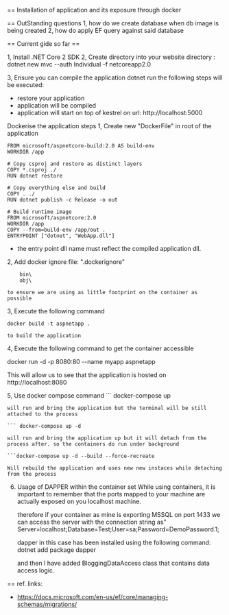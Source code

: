 == Installation of application and its exposure through docker

== OutStanding questions
1, how do we create database when db image is being created
2, how do apply EF query against said database


== Current gide so far ==


1, Install .NET Core 2 SDK
2, Create directory into your website directory
   : dotnet new mvc --auth Individual -f netcoreapp2.0

3, Ensure you can compile the application
    dotnet run
   the following steps will be executed:
   - restore your application
   - application will be compiled
   - application will start on top of kestrel on url: http://localhost:5000

Dockerise the application steps
1, Create new "DockerFile" in root of the application

    FROM microsoft/aspnetcore-build:2.0 AS build-env
    WORKDIR /app

    # Copy csproj and restore as distinct layers
    COPY *.csproj ./
    RUN dotnet restore

    # Copy everything else and build
    COPY . ./
    RUN dotnet publish -c Release -o out

    # Build runtime image
    FROM microsoft/aspnetcore:2.0
    WORKDIR /app
    COPY --from=build-env /app/out .
    ENTRYPOINT ["dotnet", "WebApp.dll"]
    
 - the entry point dll name must reflect the compiled application dll.

 2, Add docker ignore file: ".dockerignore"

        bin\
        obj\

    to ensure we are using as little footprint on the container as possible

3, Execute the following command

    docker build -t aspnetapp .

    to build the application
4, Execute the following command to get the container accessible
    
   docker run -d -p 8080:80 --name myapp aspnetapp

   This will allow us to see that the application is hosted on http://localhost:8080

5, Use docker compose command
    ``` docker-compose up

    will run and bring the application but the terminal will be still attached to the process

    ``` docker-compose up -d

    will run and bring the application up but it will detach from the process after. so the containers do run under background

    ```docker-compose up -d --build --force-recreate

    Will rebuild the application and uses new new instaces while detaching from the process

6. Usage of DAPPER within the container set
    While using containers, it is important to remember that the ports mapped to your machine are actually exposed on you localhost machine.

    therefore if your container as mine is exporting MSSQL on port 1433 we can access the server with the connection string as" Server=localhost;Database=Test;User=sa;Password=DemoPassword.1;

    dapper in this case has been installed using the following command:
    dotnet add package dapper

    and then I have added BloggingDataAccess class that contains data access logic.


== ref. links: 

 - https://docs.microsoft.com/en-us/ef/core/managing-schemas/migrations/